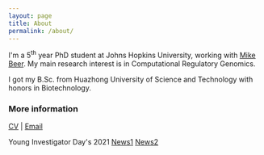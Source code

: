 ```yaml
---
layout: page
title: About
permalink: /about/
---
```


I'm a 5<sup>th</sup> year PhD student at Johns Hopkins University, working with [Mike Beer](https://beerlab.org/index.php?title=Computational_Regulatory_Genomics). My main research interest is in Computational Regulatory Genomics.

I got my B.Sc. from Huazhong University of Science and Technology with honors in Biotechnology.



### More information

[CV](CV.pdf) | [Email](mailto:wxi1@jhu.edu)

Young Investigator Day's 2021 [News1](https://www.hopkinsmedicine.org/som/kudos/young-investigators-day-2021/bios.html#xi) [News2](https://www.bme.jhu.edu/news-events/news/three-from-hopkins-bme-recognized-at-young-investigators-day/)
